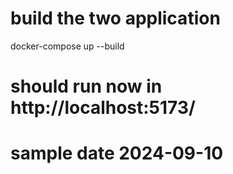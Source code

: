 # build the two application

docker-compose up --build

# should run now in http://localhost:5173/

# sample date 2024-09-10
